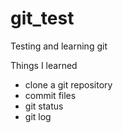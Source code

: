 # git_test
Testing and learning git

Things I learned
- clone a git repository
- commit files
- git status
- git log

